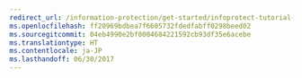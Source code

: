 ```yaml
---
redirect_url: /information-protection/get-started/infoprotect-tutorial-step5
ms.openlocfilehash: ff20969bdbea7f6605732fdedfabff0298beed02
ms.sourcegitcommit: 04eb4990e2bf0004684221592cb93df35e6acebe
ms.translationtype: HT
ms.contentlocale: ja-JP
ms.lasthandoff: 06/30/2017
---
```


